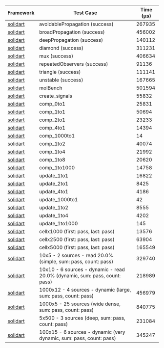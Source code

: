 | Framework | Test Case | Time (μs) |
| --- | --- | --- |
| [solidart](https://github.com/nank1ro/solidart) | avoidablePropagation (success) | 267935 |
| [solidart](https://github.com/nank1ro/solidart) | broadPropagation (success) | 456002 |
| [solidart](https://github.com/nank1ro/solidart) | deepPropagation (success) | 140112 |
| [solidart](https://github.com/nank1ro/solidart) | diamond (success) | 311231 |
| [solidart](https://github.com/nank1ro/solidart) | mux (success) | 406634 |
| [solidart](https://github.com/nank1ro/solidart) | repeatedObservers (success) | 91136 |
| [solidart](https://github.com/nank1ro/solidart) | triangle (success) | 111141 |
| [solidart](https://github.com/nank1ro/solidart) | unstable (success) | 167665 |
| [solidart](https://github.com/nank1ro/solidart) | molBench | 501594 |
| [solidart](https://github.com/nank1ro/solidart) | create_signals | 55832 |
| [solidart](https://github.com/nank1ro/solidart) | comp_0to1 | 25831 |
| [solidart](https://github.com/nank1ro/solidart) | comp_1to1 | 50694 |
| [solidart](https://github.com/nank1ro/solidart) | comp_2to1 | 23233 |
| [solidart](https://github.com/nank1ro/solidart) | comp_4to1 | 14394 |
| [solidart](https://github.com/nank1ro/solidart) | comp_1000to1 | 14 |
| [solidart](https://github.com/nank1ro/solidart) | comp_1to2 | 40074 |
| [solidart](https://github.com/nank1ro/solidart) | comp_1to4 | 21992 |
| [solidart](https://github.com/nank1ro/solidart) | comp_1to8 | 20620 |
| [solidart](https://github.com/nank1ro/solidart) | comp_1to1000 | 14758 |
| [solidart](https://github.com/nank1ro/solidart) | update_1to1 | 16822 |
| [solidart](https://github.com/nank1ro/solidart) | update_2to1 | 8425 |
| [solidart](https://github.com/nank1ro/solidart) | update_4to1 | 4186 |
| [solidart](https://github.com/nank1ro/solidart) | update_1000to1 | 42 |
| [solidart](https://github.com/nank1ro/solidart) | update_1to2 | 8555 |
| [solidart](https://github.com/nank1ro/solidart) | update_1to4 | 4202 |
| [solidart](https://github.com/nank1ro/solidart) | update_1to1000 | 145 |
| [solidart](https://github.com/nank1ro/solidart) | cellx1000 (first: pass, last: pass) | 13576 |
| [solidart](https://github.com/nank1ro/solidart) | cellx2500 (first: pass, last: pass) | 63904 |
| [solidart](https://github.com/nank1ro/solidart) | cellx5000 (first: pass, last: pass) | 165549 |
| [solidart](https://github.com/nank1ro/solidart) | 10x5 - 2 sources - read 20.0% (simple, sum: pass, count: pass) | 329740 |
| [solidart](https://github.com/nank1ro/solidart) | 10x10 - 6 sources - dynamic - read 20.0% (dynamic, sum: pass, count: pass) | 218989 |
| [solidart](https://github.com/nank1ro/solidart) | 1000x12 - 4 sources - dynamic (large, sum: pass, count: pass) | 456979 |
| [solidart](https://github.com/nank1ro/solidart) | 1000x5 - 25 sources (wide dense, sum: pass, count: pass) | 840775 |
| [solidart](https://github.com/nank1ro/solidart) | 5x500 - 3 sources (deep, sum: pass, count: pass) | 231084 |
| [solidart](https://github.com/nank1ro/solidart) | 100x15 - 6 sources - dynamic (very dynamic, sum: pass, count: pass) | 345247 |

